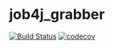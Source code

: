 # job4j_grabber
[![Build Status](https://travis-ci.org/DmitriyYugai/job4j_grabber.svg?branch=master)](https://travis-ci.org/DmitriyYugai/job4j_grabber)
[![codecov](https://codecov.io/gh/DmitriyYugai/job4j_grabber/branch/master/graph/badge.svg)](https://codecov.io/gh/DmitriyYugai/job4j_grabber)
